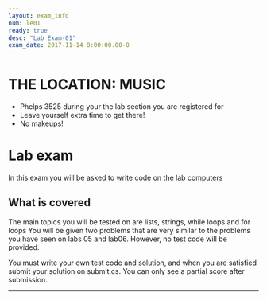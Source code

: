 ```yaml
---
layout: exam_info
num: le01
ready: true
desc: "Lab Exam-01"
exam_date: 2017-11-14 8:00:00.00-8
---
```



# THE LOCATION: MUSIC

* Phelps 3525 during your the lab section you are registered for  
* Leave yourself extra time to get there!
* No makeups!

# Lab exam

In this exam you will be asked to write code on the lab computers

## What is covered

The main topics you will be tested on are lists, strings, while loops and for loops
You will be given two problems that are very similar to the problems you have seen on labs 05 and lab06. However, no test code will be provided.

You must write your own test code and solution, and when you are satisfied submit your solution on submit.cs. You can only see a partial score after submission.


---

<div style="display:none;">  http://ucsb-cs8-f17.github.io/exam/e02 </div>
